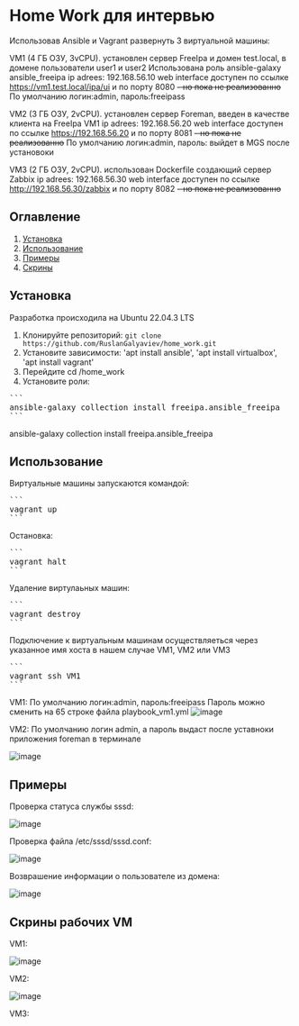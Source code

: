 # Home Work для интервью

Использовав Ansible и Vagrant
развернуть 3 виртуальной машины:

VM1 (4 ГБ ОЗУ, 3vCPU). установлен сервер FreeIpa и домен test.local, в домене пользователи user1 и user2
Использована роль ansible-galaxy ansible_freeipa
ip adrees: 192.168.56.10
web interface доступен по ссылке https://vm1.test.local/ipa/ui и по порту 8080 ~~- но пока не реализованно~~
По умолчанию логин:admin, пароль:freeipass


VM2 (3 ГБ ОЗУ, 2vCPU). установлен сервер Foreman, введен в качестве клиента на FreeIpa VM1
ip adrees: 192.168.56.20
web interface доступен по ссылке https://192.168.56.20 и по порту 8081 ~~- но пока не реализованно~~
По умолчанию логин:admin, пароль: выйдет в MGS после установоки


VM3 (2 ГБ ОЗУ, 2vCPU). использован Dockerfile создающий сервер Zabbix
ip adrees: 192.168.56.30
web interface доступен по ссылке http://192.168.56.30/zabbix и по порту 8082 ~~- но пока не реализованно~~

## Оглавление

1. [Установка](#установка)
2. [Использование](#использование)
3. [Примеры](#примеры)
4. [Скрины](#скрины)

## Установка
  Разработка происходила на Ubuntu 22.04.3 LTS 
1. Клонируйте репозиторий: `git clone https://github.com/RuslanGalyaviev/home_work.git`
2. Установите зависимости: 'apt install ansible', 'apt install virtualbox', 'apt install vagrant'
3. Перейдите cd /home_work
4. Установите роли:
<pre>
```
ansible-galaxy collection install freeipa.ansible_freeipa
```
</pre> ansible-galaxy collection install freeipa.ansible_freeipa

## Использование

Виртуальные машины запускаются командой:

<pre>
```
vagrant up
```
</pre> 

Остановка:

<pre>
```
vagrant halt
```
</pre> 

Удаление виртулаьных машин:

<pre>
```
vagrant destroy
```
</pre> 

Подключение к виртуальным машинам осуществляеться через указанное имя хоста в нашем случае VM1, VM2 или VM3

<pre>
```
vagrant ssh VM1
```
</pre> 

VM1: 
По умолчанию логин:admin, пароль:freeipass
Пароль можно сменить на 65 строке файла playbook_vm1.yml
![image](https://github.com/RuslanGalyaviev/home_work/assets/38991333/3a53ba54-3ffc-4508-b28a-c8a1865fc13f)


VM2:
По умолчанию логин admin, а пароль выдаст после уставноки приложения foreman в терминале

![image](https://github.com/RuslanGalyaviev/home_work/assets/38991333/a199299d-0909-4182-9852-ad7be6b1b8ec)


## Примеры

Проверка статуса службы sssd:

![image](https://github.com/RuslanGalyaviev/home_work/assets/38991333/522adce4-d4cf-426d-9d43-14599e7d1087)

Проверка файла /etc/sssd/sssd.conf:

![image](https://github.com/RuslanGalyaviev/home_work/assets/38991333/0d1b8b59-2791-4805-8d27-dda36af29eae)

Возврашение информации о пользователе из домена:

![image](https://github.com/RuslanGalyaviev/home_work/assets/38991333/396d4b95-d7a3-4be8-b8b0-fdf1604c035c)

## Скрины рабочих VM
VM1:

![image](https://github.com/RuslanGalyaviev/home_work/assets/38991333/87121eaa-4ee0-4b09-a608-b22a82376902)

VM2:

![image](https://github.com/RuslanGalyaviev/home_work/assets/38991333/af10b7e4-2d4f-46a1-b582-1b5bc29a0d16)

VM3:


